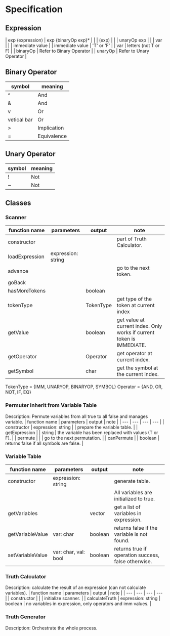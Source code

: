 # Specification


## Expression
| exp (expression) | exp {binaryOp exp}*      |
|                  | (exp)                    |
|                  | unaryOp exp              |
|                  | var                      |
|                  | immediate value          |
| immediate value  | 'T' or 'F'               |
| var              | letters (not T or F)     |
| binaryOp         | Refer to Binary Operator |
| unaryOp          | Refer to Unary Operator  |


## Binary Operator
| symbol      | meaning     |
| ---         | ---         |
| ^           | And         |
| &           | And         |
| v           | Or          |
| vetical bar | Or          |
| >           | Implication |
| =           | Equivalence |


## Unary Operator
| symbol | meaning     |
| ---    | ---         |
| !      | Not         |
| ~      | Not         |



## Classes
### Scanner
| function name  | parameters         | output    | note                                                                    |
| ---            | ---                | ---       | ---                                                                     |
| constructor    |                    |           | part of Truth Calculator.                                               |
| loadExpression | expression: string |           |                                                                         |
| advance        |                    |           | go to the next token.                                                   |
| goBack         |                    |           |                                                                         |
| hasMoreTokens  |                    | boolean   |                                                                         |
| tokenType      |                    | TokenType | get type of the token at current index                                  |
| getValue       |                    | boolean   | get value at current index. Only works if current token is IMMEDIATE.   |
| getOperator    |                    | Operator  | get operator at current index.                                          |
| getSymbol      |                    | char      | get the symbol at the current index.                                    |

TokenType = {IMM, UNARYOP, BINARYOP, SYMBOL}
Operator = {AND, OR, NOT, IF, EQ}
### Permuter inherit from Variable Table
Description: Permute variables from all true to all false and manages variable.
| function name    | parameters         | output       | note                                                 |
| ---              | ---                | ---          | ---                                                  |
| constructor      | expression: string |              | prepare the variable table.                          |
| getExpression    |                    | string       | the variable has been replaced with values (T or F). |
| permute          |                    |              | go to the next permutation.                          |
| canPermute       |                    | boolean      | returns false if all symbols are false.              |
### Variable Table
| function name    | parameters           | output       | note                                                |
| ---              | ---                  | ---          | ---                                                 |
| constructor      | expression: string   |              | generate table.                                     |
|                  |                      |              | All variables are initialized to true.              |
| getVariables     |                      | vector<char> | get a list of variables in expression.              |
| getVariableValue | var: char            | boolean      | returns false if the variable is not found.         |
| setVariableValue | var: char, val: bool | boolean      | returns true if operation success, false otherwise. |
### Truth Calculator
Description: calculate the result of an expression (can not calculate variables).
| function name  | parameters         | output  | note                                                       |
| ---            | ---                | ---     | ---                                                        |
| constructor    |                    |         | initialize scanner.                                        |
| calculateTruth | expression: string | boolean | no variables in expression, only operators and imm values. |
### Truth Generator
Description: Orchestrate the whole process.

